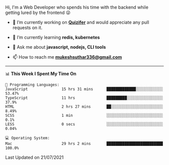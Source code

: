Hi, I'm a Web Developer who spends his time with the backend while getting lured by the frontend 😜

- 🔭 I’m currently working on **[Quizifer](https://github.com/SutharMukesh/Quizifer/)** and would appreciate any pull requests on it.

- 🌱 I’m currently learning **redis, kubernetes**

- 💬 Ask me about **javascript, nodejs, CLI tools**

- 📫 How to reach me **mukeshsuthar336@gmail.com**

---
<!--START_SECTION:waka-->
📊 **This Week I Spent My Time On** 

```text
💬 Programming Languages: 
JavaScript               15 hrs 31 mins      █████████████░░░░░░░░░░░░   53.47% 
TypeScript               11 hrs              █████████░░░░░░░░░░░░░░░░   37.9% 
HTML                     2 hrs 27 mins       ██░░░░░░░░░░░░░░░░░░░░░░░   8.49% 
SCSS                     1 min               ░░░░░░░░░░░░░░░░░░░░░░░░░   0.1% 
LESS                     0 secs              ░░░░░░░░░░░░░░░░░░░░░░░░░   0.04%

💻 Operating System: 
Mac                      29 hrs 2 mins       █████████████████████████   100.0%

```


 Last Updated on 21/07/2021
<!--END_SECTION:waka-->
